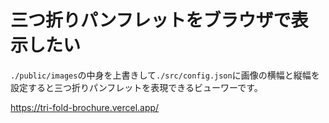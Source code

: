 # 三つ折りパンフレットをブラウザで表示したい

`./public/images`の中身を上書きして`./src/config.json`に画像の横幅と縦幅を設定すると三つ折りパンフレットを表現できるビューワーです。

https://tri-fold-brochure.vercel.app/
